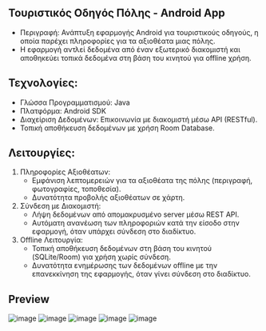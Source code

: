## Τουριστικός Οδηγός Πόλης - Android App
- Περιγραφή: Ανάπτυξη εφαρμογής Android για τουριστικούς οδηγούς, η οποία παρέχει πληροφορίες για τα αξιοθέατα μιας πόλης.
- Η εφαρμογή αντλεί δεδομένα από έναν εξωτερικό διακομιστή και αποθηκεύει τοπικά δεδομένα στη βάση του κινητού για offline χρήση.


##  Τεχνολογίες:
- Γλώσσα Προγραμματισμού: Java
- Πλατφόρμα: Android SDK
- Διαχείριση Δεδομένων: Επικοινωνία με διακομιστή μέσω API (RESTful).
- Τοπική αποθήκευση δεδομένων με χρήση Room Database.
  
## Λειτουργίες:
1. Πληροφορίες Αξιοθέατων:
      * Εμφάνιση λεπτομερειών για τα αξιοθέατα της πόλης (περιγραφή, φωτογραφίες, τοποθεσία).
      * Δυνατότητα προβολής αξιοθέατων σε χάρτη.
2. Σύνδεση με Διακομιστή:
      * Λήψη δεδομένων από απομακρυσμένο server μέσω REST API.
      * Αυτόματη ανανέωση των πληροφοριών κατά την είσοδο στην εφαρμογή, όταν υπάρχει σύνδεση στο διαδίκτυο.
3. Offline Λειτουργία:
      * Τοπική αποθήκευση δεδομένων στη βάση του κινητού (SQLite/Room) για χρήση χωρίς σύνδεση.
      * Δυνατότητα ενημέρωσης των δεδομένων offline με την επανεκκίνηση της εφαρμογής, όταν γίνει σύνδεση στο διαδίκτυο.
  
## Preview

![image](https://github.com/haris2718/KastoriaCityGuideNew/assets/first_page_com.example.kastoria_guide.jpg)
![image](https://github.com/haris2718/KastoriaCityGuideNew/assets/second_page_com.example.kastoria_guide.jpg)
![image](https://github.com/haris2718/KastoriaCityGuideNew/assets/third_com.example.kastoria_guide.jpg)
![image](https://github.com/haris2718/KastoriaCityGuideNew/assets/rating_com.example.kastoria_guide.jpg)
![image](https://github.com/haris2718/KastoriaCityGuideNew/assets/map_com.example.kastoria_guide.jpg)

